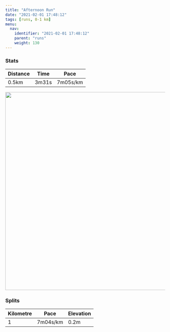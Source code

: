 ```yaml
---
title: "Afternoon Run"
date: "2021-02-01 17:48:12"
tags: [runs, 0-1 km]
menu:
  nav:
    identifier: "2021-02-01 17:48:12"
    parent: "runs"
    weight: 130
---
```


### Stats

| Distance | Time | Pace |
|----------|------|------|
|0.5km|3m31s|7m05s/km|

<img src='https://maps.googleapis.com/maps/api/staticmap?maptype=terrain&path=enc:ekvdI~{qNKAKSMMWk@MKE?Uf@YV[^a@ZUX]l@C?SQIALH@DXnCRn@Fn@Vz@L|@LZHZJz@X`ATbANd@F|@V|@?R&key=AIzaSyBPVQ_iynBzLujdhfLzy8Z-5zczbktE55k&size=800x800&scale=2&markers=color:yellow|label:S|53.36771,-2.5544&markers=color:green|label:F|53.3679,-2.558869999999999' width='625' />

### Splits

| Kilometre | Pace | Elevation |
|------|------|-----------|
|1|7m04s/km|0.2m|

